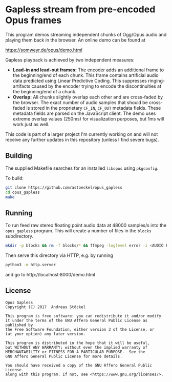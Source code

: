 # Gapless stream from pre-encoded Opus frames

This program demos streaming independent chunks of Ogg/Opus audio and playing them back in the browser. An online demo can be found at

https://somweyr.de/opus/demo.html

Gapless playback is achieved by two independent measures:
* **Lead-in and lead-out frames:** The encoder adds an additional frame to the beginning/end of each chunk. This frame contains artificial audio data predicted using Linear Predictive Coding. This suppresses ringing-artifacts caused by the encoder trying to encode the discontinuities at the beginning/end of a chunk.
* **Overlap:** All chunks slightly overlap each other and are cross-faded by the browser. The exact number of audio samples that should be cross-faded is stored in the proprietary `CF_IN`, `CF_OUT` metadata fields. These metadata fields are parsed on the JavaScript client. The demo uses extreme overlap values (250ms) for visualization purposes, but 1ms will work just as well.

This code is part of a larger project I'm currently working on and will not receive any further updates in this repository (unless I find severe bugs).

## Building

The supplied Makefile searches for an installed `libopus` using `pkgconfig`.

To build:
```sh
git clone https://github.com/astoeckel/opus_gapless
cd opus_gapless
make
```

## Running

To run feed raw stereo floating point audio data at 48000 samples/s into the `opus_gapless` program. This will create a number of files in the `blocks` subdirectory.
```sh
mkdir -p blocks && rm -f blocks/* && ffmpeg -loglevel error -i <AUDIO FILE> -ac 2 -ar 48000 -f f32le - | ./opus_gapless
```

Then serve this directory via HTTP, e.g. by running
```sh
python3 -m http.server
```
and go to http://localhost:8000/demo.html


## License

```
Opus Gapless
Copyright (C) 2017  Andreas Stöckel

This program is free software: you can redistribute it and/or modify
it under the terms of the GNU Affero General Public License as published by
the Free Software Foundation, either version 3 of the License, or
(at your option) any later version.

This program is distributed in the hope that it will be useful,
but WITHOUT ANY WARRANTY; without even the implied warranty of
MERCHANTABILITY or FITNESS FOR A PARTICULAR PURPOSE.  See the
GNU Affero General Public License for more details.

You should have received a copy of the GNU Affero General Public License
along with this program. If not, see <https://www.gnu.org/licenses/>.
```
